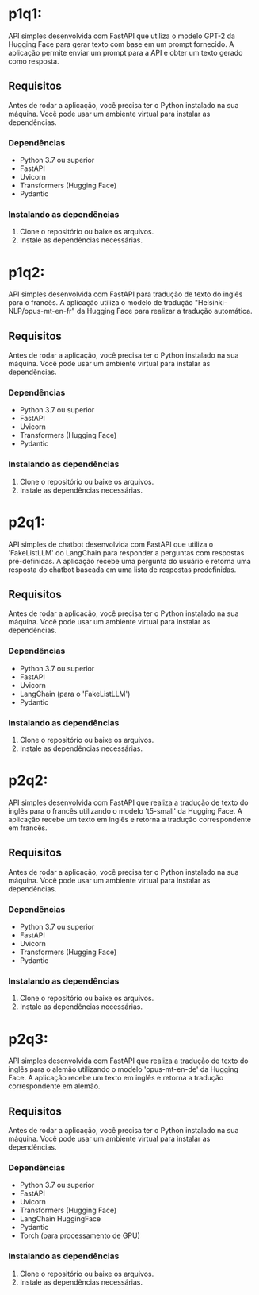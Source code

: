 # p1q1:
API simples desenvolvida com FastAPI que utiliza o modelo GPT-2 da Hugging Face para gerar texto com base em um prompt fornecido. A aplicação permite enviar um prompt para a API e obter um texto gerado como resposta.

## Requisitos
Antes de rodar a aplicação, você precisa ter o Python instalado na sua máquina. Você pode usar um ambiente virtual para instalar as dependências.

### Dependências
- Python 3.7 ou superior
- FastAPI
- Uvicorn
- Transformers (Hugging Face)
- Pydantic

### Instalando as dependências
1. Clone o repositório ou baixe os arquivos.
2. Instale as dependências necessárias.

# p1q2:
API simples desenvolvida com FastAPI para tradução de texto do inglês para o francês. A aplicação utiliza o modelo de tradução "Helsinki-NLP/opus-mt-en-fr" da Hugging Face para realizar a tradução automática.

## Requisitos
Antes de rodar a aplicação, você precisa ter o Python instalado na sua máquina. Você pode usar um ambiente virtual para instalar as dependências.

### Dependências
- Python 3.7 ou superior
- FastAPI
- Uvicorn
- Transformers (Hugging Face)
- Pydantic

### Instalando as dependências
1. Clone o repositório ou baixe os arquivos.
2. Instale as dependências necessárias.

# p2q1:
API simples de chatbot desenvolvida com FastAPI que utiliza o 'FakeListLLM' do LangChain para responder a perguntas com respostas pré-definidas. A aplicação recebe uma pergunta do usuário e retorna uma resposta do chatbot baseada em uma lista de respostas predefinidas.

## Requisitos
Antes de rodar a aplicação, você precisa ter o Python instalado na sua máquina. Você pode usar um ambiente virtual para instalar as dependências.

### Dependências
- Python 3.7 ou superior
- FastAPI
- Uvicorn
- LangChain (para o 'FakeListLLM')
- Pydantic

### Instalando as dependências
1. Clone o repositório ou baixe os arquivos.
2. Instale as dependências necessárias.

# p2q2:
API simples desenvolvida com FastAPI que realiza a tradução de texto do inglês para o francês utilizando o modelo 't5-small' da Hugging Face. A aplicação recebe um texto em inglês e retorna a tradução correspondente em francês.

## Requisitos
Antes de rodar a aplicação, você precisa ter o Python instalado na sua máquina. Você pode usar um ambiente virtual para instalar as dependências.

### Dependências
- Python 3.7 ou superior
- FastAPI
- Uvicorn
- Transformers (Hugging Face)
- Pydantic

### Instalando as dependências
1. Clone o repositório ou baixe os arquivos.
2. Instale as dependências necessárias.

# p2q3:
API simples desenvolvida com FastAPI que realiza a tradução de texto do inglês para o alemão utilizando o modelo 'opus-mt-en-de' da Hugging Face. A aplicação recebe um texto em inglês e retorna a tradução correspondente em alemão.

## Requisitos
Antes de rodar a aplicação, você precisa ter o Python instalado na sua máquina. Você pode usar um ambiente virtual para instalar as dependências.

### Dependências
- Python 3.7 ou superior
- FastAPI
- Uvicorn
- Transformers (Hugging Face)
- LangChain HuggingFace
- Pydantic
- Torch (para processamento de GPU)

### Instalando as dependências
1. Clone o repositório ou baixe os arquivos.
2. Instale as dependências necessárias.
